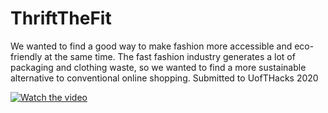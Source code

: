 # ThriftTheFit
We wanted to find a good way to make fashion more accessible and eco-friendly at the same time. The fast fashion industry generates a lot of packaging and clothing waste, so we wanted to find a more sustainable alternative to conventional online shopping. Submitted to UofTHacks 2020

[![Watch the video](https://i.imgur.com/vKb2F1B.png)](https://youtu.be/vt5fpE0bzSY)
